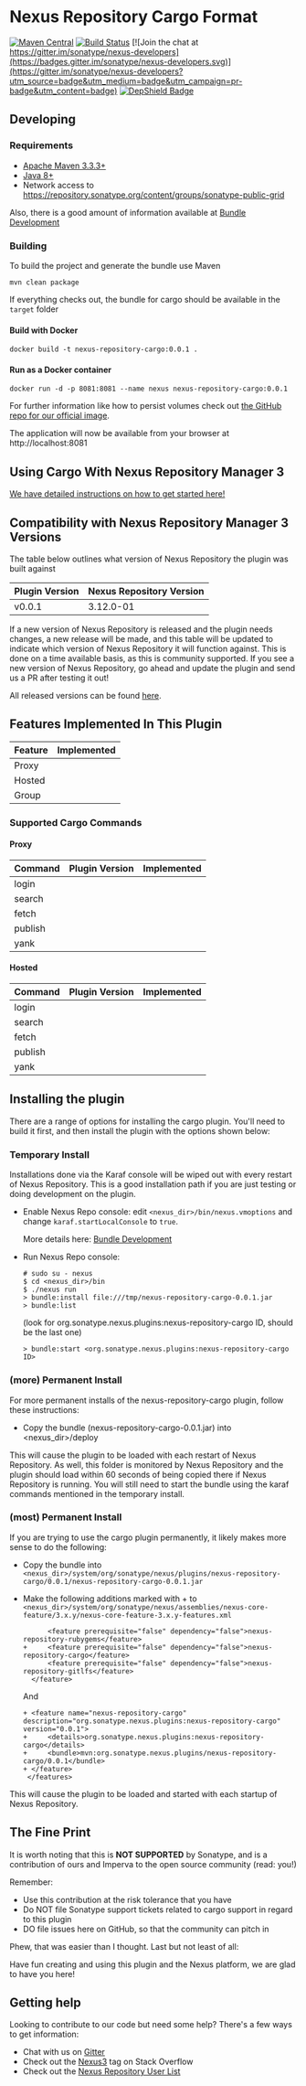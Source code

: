 # Nexus Repository Cargo Format

[![Maven Central](https://maven-badges.herokuapp.com/maven-central/org.sonatype.nexus.plugins/nexus-repository-cargo/badge.svg)](https://maven-badges.herokuapp.com/maven-central/org.sonatype.nexus.plugins/nexus-repository-cargo) [![Build Status](https://travis-ci.org/sonatype-nexus-community/nexus-repository-cargo.svg?branch=master)](https://travis-ci.org/sonatype-nexus-community/nexus-repository-cargo) [![Join the chat at https://gitter.im/sonatype/nexus-developers](https://badges.gitter.im/sonatype/nexus-developers.svg)](https://gitter.im/sonatype/nexus-developers?utm_source=badge&utm_medium=badge&utm_campaign=pr-badge&utm_content=badge) [![DepShield Badge](https://depshield.sonatype.org/badges/sonatype-nexus-community/nexus-repository-cargo/depshield.svg)](https://depshield.github.io)

## Developing

### Requirements

* [Apache Maven 3.3.3+](https://maven.apache.org/install.html)
* [Java 8+](http://www.oracle.com/technetwork/java/javase/downloads/jdk8-downloads-2133151.html)
* Network access to https://repository.sonatype.org/content/groups/sonatype-public-grid

Also, there is a good amount of information available at [Bundle Development](https://help.sonatype.com/display/NXRM3/Bundle+Development)

### Building

To build the project and generate the bundle use Maven

    mvn clean package

If everything checks out, the bundle for cargo should be available in the `target` folder

#### Build with Docker

`docker build -t nexus-repository-cargo:0.0.1 .`

#### Run as a Docker container

`docker run -d -p 8081:8081 --name nexus nexus-repository-cargo:0.0.1`

For further information like how to persist volumes check out [the GitHub repo for our official image](https://github.com/sonatype/docker-nexus3).

The application will now be available from your browser at http://localhost:8081

## Using Cargo With Nexus Repository Manager 3

[We have detailed instructions on how to get started here!](docs/CARGO_USER_DOCUMENTATION.md)

## Compatibility with Nexus Repository Manager 3 Versions

The table below outlines what version of Nexus Repository the plugin was built against

| Plugin Version | Nexus Repository Version |
|----------------|--------------------------|
| v0.0.1         | 3.12.0-01                |

If a new version of Nexus Repository is released and the plugin needs changes, a new release will be made, and this
table will be updated to indicate which version of Nexus Repository it will function against. This is done on a time 
available basis, as this is community supported. If you see a new version of Nexus Repository, go ahead and update the
plugin and send us a PR after testing it out!

All released versions can be found [here](https://github.com/sonatype-nexus-community/nexus-repository-cargo/releases).

## Features Implemented In This Plugin 

| Feature | Implemented          |
|---------|----------------------|
| Proxy   |                      |
| Hosted  |                      |
| Group   |                      |

### Supported Cargo Commands

#### Proxy

Command | Plugin Version               | Implemented              |
--------|------------------------------|--------------------------|
login   |                              |                          |
search  |                              |                          |
fetch   |                              |                          |
publish |                              |                          |
yank    |                              |                          |

#### Hosted

Command | Plugin Version               | Implemented              |
--------|------------------------------|--------------------------|
login   |                              |                          |
search  |                              |                          |
fetch   |                              |                          |
publish |                              |                          |
yank    |                              |                          |

## Installing the plugin

There are a range of options for installing the cargo plugin. You'll need to build it first, and
then install the plugin with the options shown below:

### Temporary Install

Installations done via the Karaf console will be wiped out with every restart of Nexus Repository. This is a
good installation path if you are just testing or doing development on the plugin.

* Enable Nexus Repo console: edit `<nexus_dir>/bin/nexus.vmoptions` and change `karaf.startLocalConsole`  to `true`.

  More details here: [Bundle Development](https://help.sonatype.com/display/NXRM3/Bundle+Development+Overview)

* Run Nexus Repo console:
  ```
  # sudo su - nexus
  $ cd <nexus_dir>/bin
  $ ./nexus run
  > bundle:install file:///tmp/nexus-repository-cargo-0.0.1.jar
  > bundle:list
  ```
  (look for org.sonatype.nexus.plugins:nexus-repository-cargo ID, should be the last one)
  ```
  > bundle:start <org.sonatype.nexus.plugins:nexus-repository-cargo ID>
  ```

### (more) Permanent Install

For more permanent installs of the nexus-repository-cargo plugin, follow these instructions:

* Copy the bundle (nexus-repository-cargo-0.0.1.jar) into <nexus_dir>/deploy

This will cause the plugin to be loaded with each restart of Nexus Repository. As well, this folder is monitored
by Nexus Repository and the plugin should load within 60 seconds of being copied there if Nexus Repository
is running. You will still need to start the bundle using the karaf commands mentioned in the temporary install.

### (most) Permanent Install

If you are trying to use the cargo plugin permanently, it likely makes more sense to do the following:

* Copy the bundle into `<nexus_dir>/system/org/sonatype/nexus/plugins/nexus-repository-cargo/0.0.1/nexus-repository-cargo-0.0.1.jar`
* Make the following additions marked with + to `<nexus_dir>/system/org/sonatype/nexus/assemblies/nexus-core-feature/3.x.y/nexus-core-feature-3.x.y-features.xml`

   ```
         <feature prerequisite="false" dependency="false">nexus-repository-rubygems</feature>
   +     <feature prerequisite="false" dependency="false">nexus-repository-cargo</feature>
         <feature prerequisite="false" dependency="false">nexus-repository-gitlfs</feature>
     </feature>
   ```
   And
   ```
   + <feature name="nexus-repository-cargo" description="org.sonatype.nexus.plugins:nexus-repository-cargo" version="0.0.1">
   +     <details>org.sonatype.nexus.plugins:nexus-repository-cargo</details>
   +     <bundle>mvn:org.sonatype.nexus.plugins/nexus-repository-cargo/0.0.1</bundle>
   + </feature>
    </features>
   ```
This will cause the plugin to be loaded and started with each startup of Nexus Repository.

## The Fine Print

It is worth noting that this is **NOT SUPPORTED** by Sonatype, and is a contribution of ours and Imperva to the open source community (read: you!)

Remember:

* Use this contribution at the risk tolerance that you have
* Do NOT file Sonatype support tickets related to cargo support in regard to this plugin
* DO file issues here on GitHub, so that the community can pitch in

Phew, that was easier than I thought. Last but not least of all:

Have fun creating and using this plugin and the Nexus platform, we are glad to have you here!

## Getting help

Looking to contribute to our code but need some help? There's a few ways to get information:

* Chat with us on [Gitter](https://gitter.im/sonatype/nexus-developers)
* Check out the [Nexus3](http://stackoverflow.com/questions/tagged/nexus3) tag on Stack Overflow
* Check out the [Nexus Repository User List](https://groups.google.com/a/glists.sonatype.com/forum/?hl=en#!forum/nexus-users)
